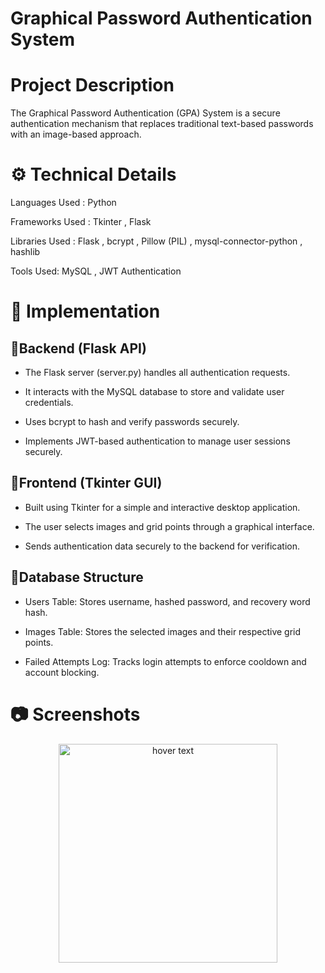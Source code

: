 # Graphical Password Authentication System
# Project Description 
 The Graphical Password Authentication (GPA) System is a secure authentication mechanism that replaces traditional text-based passwords with an image-based approach. 
# ⚙️ Technical Details
 Languages Used : Python


Frameworks Used : Tkinter , Flask 


Libraries Used : Flask , bcrypt , Pillow (PIL) , mysql-connector-python , hashlib 


Tools Used: MySQL , JWT Authentication

# 🚀 Implementation 
## 🔸Backend (Flask API)
 * The Flask server (server.py) handles all authentication requests.

 * It interacts with the MySQL database to store and validate user credentials.

 * Uses bcrypt to hash and verify passwords securely.

 * Implements JWT-based authentication to manage user sessions securely.

## 🔸Frontend (Tkinter GUI)

 * Built using Tkinter for a simple and interactive desktop application.

 * The user selects images and grid points through a graphical interface.

 * Sends authentication data securely to the backend for verification.


## 🔸Database Structure

 * Users Table: Stores username, hashed password, and recovery word hash.

 * Images Table: Stores the selected images and their respective grid points.

 * Failed Attempts Log: Tracks login attempts to enforce cooldown and account blocking.

# 📷 Screenshots 
<p align="center">
  <img src="" width="350" title="hover text">
</p>
